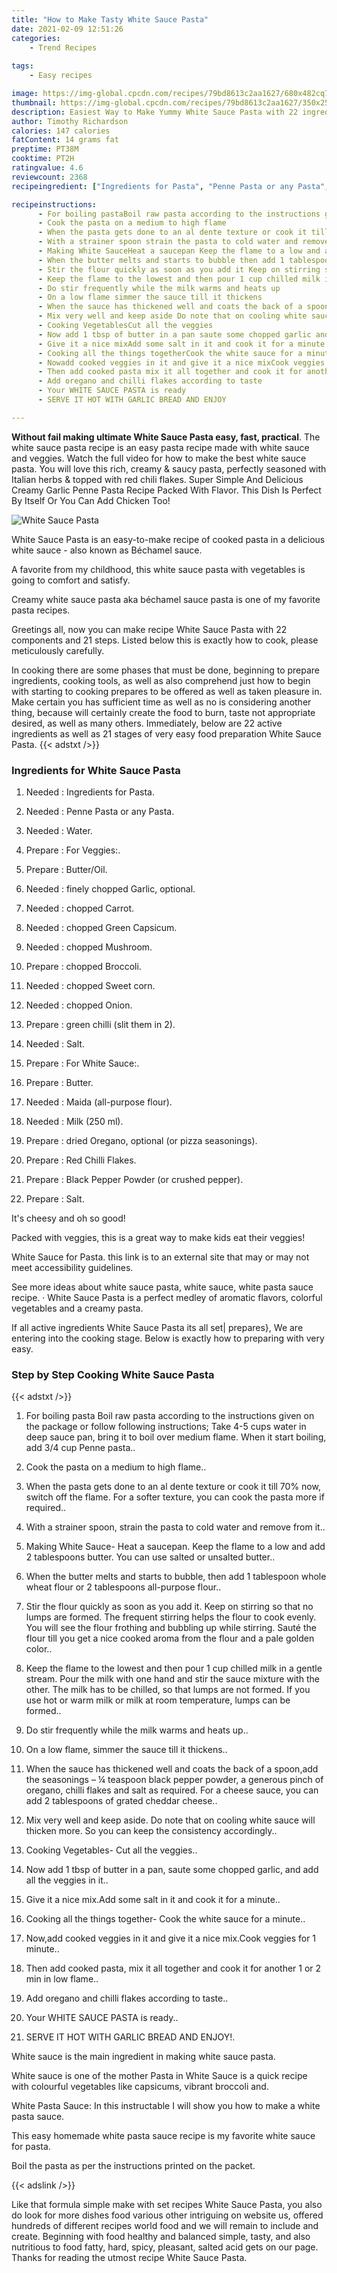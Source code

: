 ```yaml
---
title: "How to Make Tasty White Sauce Pasta"
date: 2021-02-09 12:51:26
categories:
    - Trend Recipes
    
tags:
    - Easy recipes

image: https://img-global.cpcdn.com/recipes/79bd8613c2aa1627/680x482cq70/white-sauce-pasta-recipe-main-photo.jpg
thumbnail: https://img-global.cpcdn.com/recipes/79bd8613c2aa1627/350x250cq70/white-sauce-pasta-recipe-main-photo.jpg
description: Easiest Way to Make Yummy White Sauce Pasta with 22 ingredients and 21 stages of easy cooking.
author: Timothy Richardson
calories: 147 calories
fatContent: 14 grams fat
preptime: PT38M
cooktime: PT2H
ratingvalue: 4.6
reviewcount: 2368
recipeingredient: ["Ingredients for Pasta", "Penne Pasta or any Pasta", "Water", "For Veggies", "ButterOil", "finely chopped Garlic optional", "chopped Carrot", "chopped Green Capsicum", "chopped Mushroom", "chopped Broccoli", "chopped Sweet corn", "chopped Onion", "green chilli slit them in 2", "Salt", "For White Sauce", "Butter", "Maida allpurpose flour", "Milk 250 ml", "dried Oregano optional or pizza seasonings", "Red Chilli Flakes", "Black Pepper Powder or crushed pepper", "Salt"]

recipeinstructions: 
      - For boiling pastaBoil raw pasta according to the instructions given on the package or follow following instructions Take 45 cups water in deep sauce pan bring it to boil over medium flame When it start boiling add 34 cup Penne pasta 
      - Cook the pasta on a medium to high flame 
      - When the pasta gets done to an al dente texture or cook it till 70 now switch off the flame For a softer texture you can cook the pasta more if required 
      - With a strainer spoon strain the pasta to cold water and remove from it 
      - Making White SauceHeat a saucepan Keep the flame to a low and add 2 tablespoons butter You can use salted or unsalted butter 
      - When the butter melts and starts to bubble then add 1 tablespoon whole wheat flour or 2 tablespoons allpurpose flour 
      - Stir the flour quickly as soon as you add it Keep on stirring so that no lumps are formed The frequent stirring helps the flour to cook evenly You will see the flour frothing and bubbling up while stirring Saut the flour till you get a nice cooked aroma from the flour and a pale golden color 
      - Keep the flame to the lowest and then pour 1 cup chilled milk in a gentle stream Pour the milk with one hand and stir the sauce mixture with the other The milk has to be chilled so that lumps are not formed If you use hot or warm milk or milk at room temperature lumps can be formed 
      - Do stir frequently while the milk warms and heats up 
      - On a low flame simmer the sauce till it thickens 
      - When the sauce has thickened well and coats the back of a spoonadd the seasonings   teaspoon black pepper powder a generous pinch of oregano chilli flakes and salt as required For a cheese sauce you can add 2 tablespoons of grated cheddar cheese 
      - Mix very well and keep aside Do note that on cooling white sauce will thicken more So you can keep the consistency accordingly 
      - Cooking VegetablesCut all the veggies 
      - Now add 1 tbsp of butter in a pan saute some chopped garlic and add all the veggies in it 
      - Give it a nice mixAdd some salt in it and cook it for a minute 
      - Cooking all the things togetherCook the white sauce for a minute 
      - Nowadd cooked veggies in it and give it a nice mixCook veggies for 1 minute 
      - Then add cooked pasta mix it all together and cook it for another 1 or 2 min in low flame 
      - Add oregano and chilli flakes according to taste 
      - Your WHITE SAUCE PASTA is ready 
      - SERVE IT HOT WITH GARLIC BREAD AND ENJOY

---
```




**Without fail making ultimate White Sauce Pasta easy, fast, practical**. The white sauce pasta recipe is an easy pasta recipe made with white sauce and veggies. Watch the full video for how to make the best white sauce pasta. You will love this rich, creamy &amp; saucy pasta, perfectly seasoned with Italian herbs &amp; topped with red chili flakes. Super Simple And Delicious Creamy Garlic Penne Pasta Recipe Packed With Flavor. This Dish Is Perfect By Itself Or You Can Add Chicken Too!


![White Sauce Pasta](https://img-global.cpcdn.com/recipes/79bd8613c2aa1627/680x482cq70/white-sauce-pasta-recipe-main-photo.jpg "White Sauce Pasta")



White Sauce Pasta is an easy-to-make recipe of cooked pasta in a delicious white sauce - also known as Béchamel sauce.

A favorite from my childhood, this white sauce pasta with vegetables is going to comfort and satisfy.

Creamy white sauce pasta aka béchamel sauce pasta is one of my favorite pasta recipes.


Greetings all, now you can make recipe White Sauce Pasta with 22 components and 21 steps. Listed below this is exactly how to cook, please meticulously carefully.

In cooking there are some phases that must be done, beginning to prepare ingredients, cooking tools, as well as also comprehend just how to begin with starting to cooking prepares to be offered as well as taken pleasure in. Make certain you has sufficient time as well as no is considering another thing, because will certainly create the food to burn, taste not appropriate desired, as well as many others. Immediately, below are 22 active ingredients as well as 21 stages of very easy food preparation White Sauce Pasta.
{{< adstxt />}}

### Ingredients for White Sauce Pasta


1. Needed  : Ingredients for Pasta.

1. Needed  : Penne Pasta or any Pasta.

1. Needed  : Water.

1. Prepare  : For Veggies:.

1. Prepare  : Butter/Oil.

1. Needed  : finely chopped Garlic, optional.

1. Needed  : chopped Carrot.

1. Needed  : chopped Green Capsicum.

1. Needed  : chopped Mushroom.

1. Prepare  : chopped Broccoli.

1. Needed  : chopped Sweet corn.

1. Needed  : chopped Onion.

1. Prepare  : green chilli (slit them in 2).

1. Needed  : Salt.

1. Prepare  : For White Sauce:.

1. Prepare  : Butter.

1. Needed  : Maida (all-purpose flour).

1. Needed  : Milk (250 ml).

1. Prepare  : dried Oregano, optional (or pizza seasonings).

1. Prepare  : Red Chilli Flakes.

1. Prepare  : Black Pepper Powder (or crushed pepper).

1. Prepare  : Salt.


It&#39;s cheesy and oh so good!

Packed with veggies, this is a great way to make kids eat their veggies!

White Sauce for Pasta. this link is to an external site that may or may not meet accessibility guidelines.

See more ideas about white sauce pasta, white sauce, white pasta sauce recipe. · White Sauce Pasta is a perfect medley of aromatic flavors, colorful vegetables and a creamy pasta.


If all active ingredients White Sauce Pasta its all set| prepares}, We are entering into the cooking stage. Below is exactly how to preparing with very easy.

### Step by Step Cooking White Sauce Pasta

{{< adstxt />}}


1. For boiling pasta
Boil raw pasta according to the instructions given on the package or follow following instructions; Take 4-5 cups water in deep sauce pan, bring it to boil over medium flame. When it start boiling, add 3/4 cup Penne pasta..



1. Cook the pasta on a medium to high flame..



1. When the pasta gets done to an al dente texture or cook it till 70% now, switch off the flame. For a softer texture, you can cook the pasta more if required..



1. With a strainer spoon, strain the pasta to cold water and remove from it..



1. Making White Sauce-
Heat a saucepan. Keep the flame to a low and add 2 tablespoons butter. You can use salted or unsalted butter..



1. When the butter melts and starts to bubble, then add 1 tablespoon whole wheat flour or 2 tablespoons all-purpose flour..



1. Stir the flour quickly as soon as you add it. Keep on stirring so that no lumps are formed. The frequent stirring helps the flour to cook evenly. You will see the flour frothing and bubbling up while stirring. Sauté the flour till you get a nice cooked aroma from the flour and a pale golden color..



1. Keep the flame to the lowest and then pour 1 cup chilled milk in a gentle stream. Pour the milk with one hand and stir the sauce mixture with the other. The milk has to be chilled, so that lumps are not formed. If you use hot or warm milk or milk at room temperature, lumps can be formed..



1. Do stir frequently while the milk warms and heats up..



1. On a low flame, simmer the sauce till it thickens..



1. When the sauce has thickened well and coats the back of a spoon,add the seasonings – ¼ teaspoon black pepper powder, a generous pinch of oregano, chilli flakes and salt as required. For a cheese sauce, you can add 2 tablespoons of grated cheddar cheese..



1. Mix very well and keep aside. Do note that on cooling white sauce will thicken more. So you can keep the consistency accordingly..



1. Cooking Vegetables-
Cut all the veggies..



1. Now add 1 tbsp of butter in a pan, saute some chopped garlic, and add all the veggies in it..



1. Give it a nice mix.Add some salt in it and cook it for a minute..



1. Cooking all the things together-
Cook the white sauce for a minute..



1. Now,add cooked veggies in it and give it a nice mix.Cook veggies for 1 minute..



1. Then add cooked pasta, mix it all together and cook it for another 1 or 2 min in low flame..



1. Add oregano and chilli flakes according to taste..



1. Your WHITE SAUCE PASTA is ready..



1. SERVE IT HOT WITH GARLIC BREAD AND ENJOY!.




White sauce is the main ingredient in making white sauce pasta.

White sauce is one of the mother Pasta in White Sauce is a quick recipe with colourful vegetables like capsicums, vibrant broccoli and.

White Pasta Sauce: In this instructable I will show you how to make a white pasta sauce.

This easy homemade white pasta sauce recipe is my favorite white sauce for pasta.

Boil the pasta as per the instructions printed on the packet.


{{< adslink />}}

Like that formula simple make with set recipes White Sauce Pasta, you also do look for more dishes food various other intriguing on website us, offered hundreds of different recipes world food and we will remain to include and create. Beginning with food healthy and balanced simple, tasty, and also nutritious to food fatty, hard, spicy, pleasant, salted acid gets on our page. Thanks for reading the utmost recipe White Sauce Pasta.
